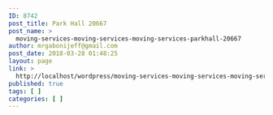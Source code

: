 ```yaml
---
ID: 8742
post_title: Park Hall 20667
post_name: >
  moving-services-moving-services-moving-services-parkhall-20667
author: mrgabonijeff@gmail.com
post_date: 2018-03-28 01:48:25
layout: page
link: >
  http://localhost/wordpress/moving-services-moving-services-moving-services-parkhall-20667/
published: true
tags: [ ]
categories: [ ]
---
```

